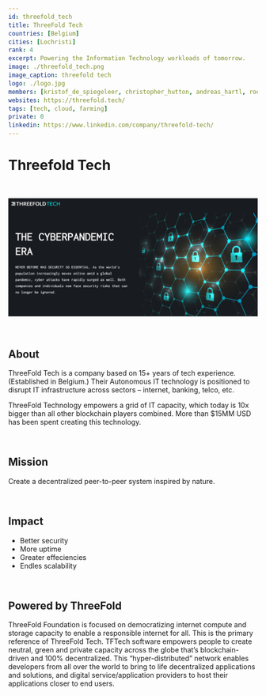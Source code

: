 ```yaml
---
id: threefold_tech
title: ThreeFold Tech
countries: [Belgium]
cities: [Lochristi]
rank: 4
excerpt: Powering the Information Technology workloads of tomorrow.
image: ./threefold_tech.png
image_caption: threefold tech
logo: ./logo.jpg
members: [kristof_de_spiegeleer, christopher_hutton, andreas_hartl, roel_van_sabben, sabrina_sadik, owen_kemp]
websites: https://threefold.tech/
tags: [tech, cloud, farming]
private: 0
linkedin: https://www.linkedin.com/company/threefold-tech/
---
```


# Threefold Tech

<br/>

![threefold_tech](threefold_tech2.png)

<br/>

## About

ThreeFold Tech is a company based on 15+ years of tech experience. (Established in Belgium.) Their Autonomous IT technology is positioned to disrupt IT infrastructure across sectors – internet, banking, telco, etc.

ThreeFold Technology empowers a grid of IT capacity, which today is 10x bigger than all other blockchain players combined. More than $15MM USD has been spent creating this technology.

<br/>

## Mission

Create a decentralized peer-to-peer system inspired by nature.

<br/>

## Impact

- Better security
- More uptime
- Greater effeciencies 
- Endles scalability

<br/>

## Powered by ThreeFold

ThreeFold Foundation is focused on democratizing internet compute and storage capacity to enable a responsible internet for all. This is the primary reference of ThreeFold Tech. TFTech software empowers people to create neutral, green and private capacity across the globe that’s blockchain-driven and 100% decentralized. This “hyper-distributed” network enables developers from all over the world to bring to life decentralized applications and solutions, and digital service/application providers to host their applications closer to end users.

<!-- # Support this project

Make a wise investment.
Make a positive impact.

Become a TF Tech investor https://www.threefold.tech/investors.html -->
<!-- 
## TFGrid Solution

### Roadmap

 -->